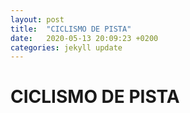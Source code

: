 ```yaml
---
layout: post
title:  "CICLISMO DE PISTA"
date:   2020-05-13 20:09:23 +0200
categories: jekyll update
---
```

# CICLISMO DE PISTA

